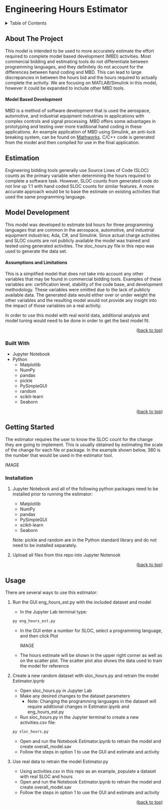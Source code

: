 # Engineering Hours Estimator


<!-- TABLE OF CONTENTS -->
<details>
  <summary>Table of Contents</summary>
  <ol>
    <li>
      <a href="#about-the-project">About The Project</a>
      <ul>
        <li><a href="#built-with">Built With</a></li>
      </ul>
    </li>
    <li>
      <a href="#getting-started">Getting Started</a>
      <ul>
        <li><a href="#prerequisites">Prerequisites</a></li>
        <li><a href="#installation">Installation</a></li>
      </ul>
    </li>
    <li><a href="#usage">Usage</a></li>
  </ol>
</details>



<!-- ABOUT THE PROJECT -->
## About The Project

This model is intended to be used to more accurately estimate the effort required to complete model based development (MBD) activities. Most commercial bidding and estimating tools do not differentiate between programming languages, and they definitely do not account for the differences between hand coding and MBD. This can lead to large discrepancies in between the hours bid and the hours required to actually complete the activity.  We are focusing on MATLAB/Simulink in this model, however it could be expanded to include other MBD tools. 

#### Model Based Development

MBD is a method of software development that is used the aerospace, automotive, and industrial equipment industries in applications with complex controls and signal processing. MBD offers some advantages in prototyping and testing over more traditional hand coding in these applications. An example application of MBD using Simulink, an anti-lock breaking system, can be found on [Mathworks](https://www.mathworks.com/help/simulink/slref/modeling-an-anti-lock-braking-system.html). C/C++ code is generated from the model and then compiled for use in the final application.

## Estimation

Engineering bidding tools generally use Source Lines of Code (SLOC) counts as the primary variable when determining the hours required to complete a software task. However, SLOC counts from generated code do not line up 1:1 with hand coded SLOC counts for similar features. A more accurate approach would be to base the estimate on existing activities that used the same programming language.

## Model Development

This model was developed to estimate bid hours for three programming languages that are common in the aerospace, automotive, and industrial equipment industries; Ada, C#, and Simulink. Since actual charge activities and SLOC counts are not publicly available the model was trained and tested using generated activities. The sloc_hours.py file in this repo was used to generate the data set. 

#### Assumptions and Limitations

This is a simplified model that does not take into account any other variables that may be found in commercial bidding tools. Examples of these variables are: certification level, stability of the code base, and development methodology. These variables were omitted due to the lack of publicly available data. The generated data would either over or under weight the other variables and the resulting model would not provide any insight into the impact of those variables on a real activity. 

In order to use this model with real world data, additional analysis and model tuning would need to be done in order to get the best model fit.

<p align="right">(<a href="#readme-top">back to top</a>)</p>


### Built With

* Jupyter Notebook
* Python
    * Matplotlib
    * NumPy
    * pandas
    * pickle
    * PySimpleGUI
    * random
    * scikit-learn
    * Seaborn

<p align="right">(<a href="#readme-top">back to top</a>)</p>


<!-- GETTING STARTED -->
## Getting Started

The estimator requires the user to know the SLOC count for the change they are going to implement. This is usually obtained by estimating the scale of the change for each file or package. In the example shown below, 380 is the number that would be used in the estimator tool.

IMAGE

### Installation

1. Jupyter Notebook and all of the following python packages need to be installed prior to running the estimator:
    * Matplotlib
    * NumPy
    * pandas
    * PySimpleGUI
    * scikit-learn
    * Seaborn

   Note: pickle and random are in the Python standard library and do not need to be installed separately. 

2. Upload all files from this repo into Jupyter Notenook

<p align="right">(<a href="#readme-top">back to top</a>)</p>

<!-- USAGE EXAMPLES -->
## Usage

There are several ways to use this estimator:
1. Run the GUI eng_hours_est.py with the included dataset and model
   * In the Jupyter Lab terminal type:
   ```sh
   py eng_hours_est.py
   ```
   * In the GUI enter a number for SLOC, select a programming language, and then click Plot

      IMAGE
   * The hours estimate will be shown in the upper right corner as well as on the scatter plot. The scatter plot also shows the data used to train the model for reference 
   
2. Create a new random dataset with sloc_hours.py and retrain the model Estimator.ipynb
   * Open sloc_hours.py in Jupyter Lab
   * Make any desired changes to the dataset parameters
       * Note: Changing the programming languages in the dataset will require additional changes in Estimator.ipynb and eng_hours_est.py
   * Run sloc_hours.py in the Jupyter terminal to create a new activities.csv file:
   ```sh
   py sloc_hours.py
   ```
   * Open and run the Notebook Estimator.ipynb to retrain the model and create overall_model.sav
   * Follow the steps in option 1 to use the GUI and estimate and activity
   
3. Use real data to retrain the model Estimator.py
   * Using activities.csv in this repo as an example, populate a dataset with real SLOC and hours
   * Open and run the Notebook Estimator.ipynb to retrain the model and create overall_model.sav
   * Follow the steps in option 1 to use the GUI and estimate and activity


<p align="right">(<a href="#readme-top">back to top</a>)</p>












